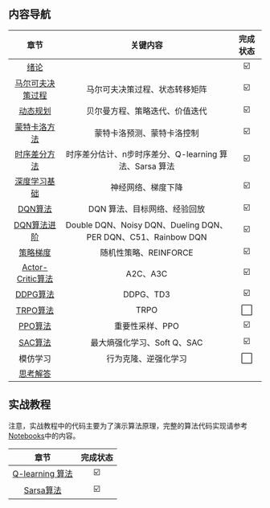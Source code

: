 ## 内容导航

|               章节                | 关键内容 | 完成状态 |
| :-------------------------------: | :--: | :--: |
|       [绪论](./ch1/main)       |  | ☑️ |
| [马尔可夫决策过程](./ch2/main) | 马尔可夫决策过程、状态转移矩阵 | ☑️ |
|     [动态规划](./ch3/main)     | 贝尔曼方程、策略迭代、价值迭代 | ☑️ |
|    [蒙特卡洛方法](./ch4/main)    | 蒙特卡洛预测、蒙特卡洛控制 | ☑️ |
|    [时序差分方法](./ch4_1/main)    | 时序差分估计、n步时序差分、Q-learning 算法、Sarsa 算法 | ☑️ |
| [深度学习基础](./ch6/main) | 神经网络、梯度下降 | ☑️ |
| [DQN算法](./ch7/main) | DQN 算法、目标网络、经验回放 | ☑️ |
| [DQN算法进阶](./ch8/main) | Double DQN、Noisy DQN、Dueling DQN、PER DQN、C51、Rainbow DQN | ☑️ |
| [策略梯度](./ch9/main) | 随机性策略、REINFORCE | ☑️ |
| [Actor-Critic算法](./ch10/main) | A2C、A3C | ☑️ |
| [DDPG算法](./ch11/main) | DDPG、TD3 | ☑️ |
| [TRPO算法](./ch11_1/main) | TRPO | ⬜ |
| [PPO算法](./ch12/main) | 重要性采样、PPO | ☑️ |
| [SAC算法](./ch13/main) | 最大熵强化学习、Soft Q、SAC | ☑️ |
| 模仿学习 | 行为克隆、逆强化学习 | ⬜ |
| [思考解答](./ch14/main) |  |  |

## 实战教程

注意，实战教程中的代码主要为了演示算法原理，完整的算法代码实现请参考[Notebooks](https://github.com/datawhalechina/joyrl-book/tree/main/notebooks)中的内容。

|        章节        | 完成状态 |
| :----------------: | :------: |
| [ Q-learning 算法](./ch99/q-learning) |    ☑️     |
| [Sarsa算法](./ch99/sarsa) | ☑️ |
